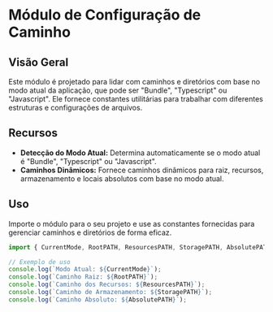 # Módulo de Configuração de Caminho

## Visão Geral

Este módulo é projetado para lidar com caminhos e diretórios com base no modo atual da aplicação, que pode ser "Bundle", "Typescript" ou "Javascript". Ele fornece constantes utilitárias para trabalhar com diferentes estruturas e configurações de arquivos.

## Recursos

- **Detecção do Modo Atual:** Determina automaticamente se o modo atual é "Bundle", "Typescript" ou "Javascript".
- **Caminhos Dinâmicos:** Fornece caminhos dinâmicos para raiz, recursos, armazenamento e locais absolutos com base no modo atual.

## Uso

Importe o módulo para o seu projeto e use as constantes fornecidas para gerenciar caminhos e diretórios de forma eficaz.

```ts
import { CurrentMode, RootPATH, ResourcesPATH, StoragePATH, AbsolutePATH } from './pathConfig';

// Exemplo de uso
console.log(`Modo Atual: ${CurrentMode}`);
console.log(`Caminho Raiz: ${RootPATH}`);
console.log(`Caminho dos Recursos: ${ResourcesPATH}`);
console.log(`Caminho de Armazenamento: ${StoragePATH}`);
console.log(`Caminho Absoluto: ${AbsolutePATH}`);
```
